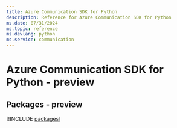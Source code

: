 ```yaml
---
title: Azure Communication SDK for Python
description: Reference for Azure Communication SDK for Python
ms.date: 07/31/2024
ms.topic: reference
ms.devlang: python
ms.service: communication
---
```

# Azure Communication SDK for Python - preview
## Packages - preview
[!INCLUDE [packages](communication-index.md)]